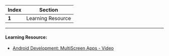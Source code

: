 Index | Section
---   | ---
**1** | Learning Resource

---

#### Learning Resource:

* [Android Development: MultiScreen Apps - Video](https://www.youtube.com/watch?v=mXjZQX3UzOs)
